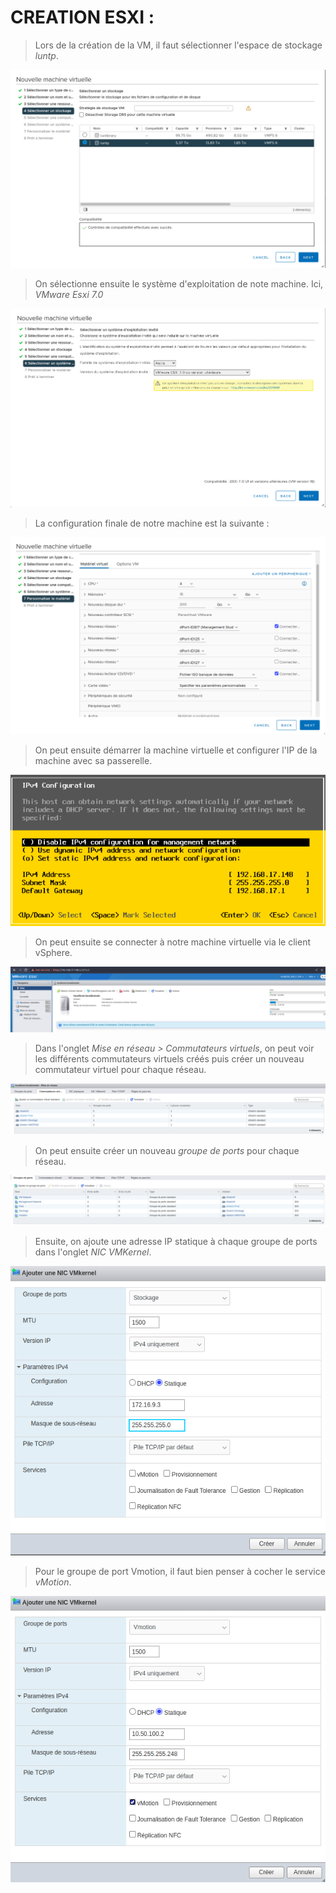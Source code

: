 # CREATION ESXI : 

> Lors de la création de la VM, il faut sélectionner l'espace de stockage *luntp*.

![](/images/image1.png)

> On sélectionne ensuite le système d'exploitation de note machine. Ici, *VMware Esxi 7.0*

![](/images/image2.png)

> La configuration finale de notre machine est la suivante : 

![](/images/image3.png)

> On peut ensuite démarrer la machine virtuelle et configurer l'IP de la machine avec sa passerelle.

![](/images/image4.png)

> On peut ensuite se connecter à notre machine virtuelle via le client vSphere.

![](/images/image5.png)

> Dans l'onglet *Mise en réseau > Commutateurs virtuels*, on peut voir les différents commutateurs virtuels créés puis créer un nouveau commutateur virtuel pour chaque réseau.

![](/images/image6.png)

> On peut ensuite créer un nouveau *groupe de ports* pour chaque réseau.

![](/images/image7.png)

> Ensuite, on ajoute une adresse IP statique à chaque groupe de ports dans l'onglet *NIC VMKernel*.

![](/images/image8.png)

> Pour le groupe de port Vmotion, il faut bien penser à cocher le service *vMotion*.

![](/images/image9.png)         